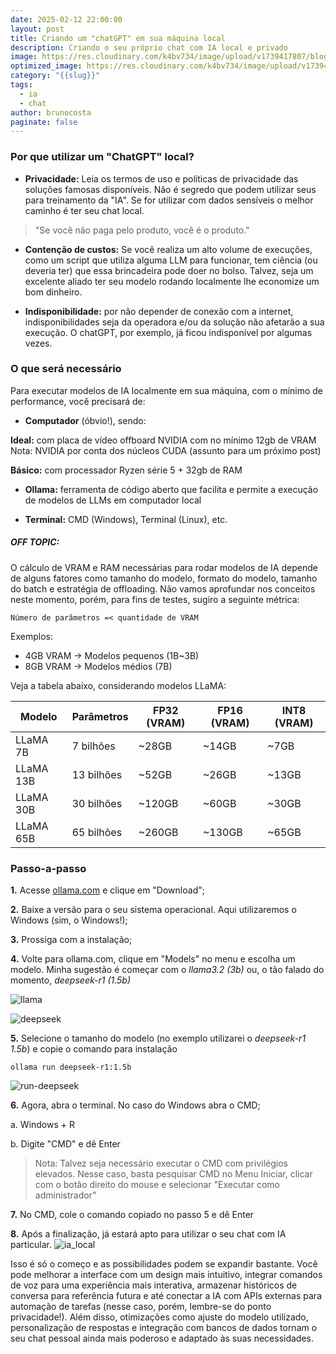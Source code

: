 ```yaml
---
date: 2025-02-12 22:00:00
layout: post
title: Criando um "chatGPT" em sua máquina local
description: Criando o seu próprio chat com IA local e privado
image: https://res.cloudinary.com/k4bv734/image/upload/v1739417807/blog/chat_ia_local_qjgjcs.png
optimized_image: https://res.cloudinary.com/k4bv734/image/upload/v1739417807/blog/chat_ia_local_optimized_eujnxb.png
category: "{{slug}}"
tags:
  - ia
  - chat
author: brunocosta
paginate: false
---
```

### Por que utilizar um "ChatGPT" local?



* **Privacidade:** Leia os termos de uso e políticas de privacidade das soluções famosas disponíveis. Não é segredo que podem utilizar seus para treinamento da "IA". Se for utilizar com dados sensíveis o melhor caminho é ter seu chat local.

>"Se você não paga pelo produto, você é o produto."


* **Contenção de custos:** Se você realiza um alto volume de execuções, como um script que utiliza alguma LLM para funcionar, tem ciência (ou deveria ter) que essa brincadeira pode doer no bolso. Talvez, seja um excelente aliado ter seu modelo rodando localmente lhe economize um bom dinheiro.


* **Indisponibilidade:** por não depender de conexão com a internet, indisponibilidades seja da operadora e/ou da solução não afetarão a sua execução. O chatGPT, por exemplo, já ficou indisponível por algumas vezes.



### O que será necessário



Para executar modelos de IA localmente em sua máquina, com o mínimo de performance, você precisará de:



* **Computador** (óbvio!), sendo:


**Ideal:** com placa de vídeo offboard NVIDIA com no mínimo 12gb de VRAM
Nota: NVIDIA por conta dos núcleos CUDA (assunto para um próximo post)

**Básico:** com processador Ryzen série 5 + 32gb de RAM

* **Ollama:** ferramenta de código aberto que facilita e permite a execução de modelos de LLMs em computador local

* **Terminal:** CMD (Windows), Terminal (Linux), etc.


##### OFF TOPIC: #####


O cálculo de VRAM e RAM necessárias para rodar modelos de IA depende de alguns fatores como tamanho do modelo, formato do modelo, tamanho do batch e estratégia de offloading. Não vamos aprofundar nos conceitos neste momento, porém, para fins de testes, sugiro a seguinte métrica:




```Número de parâmetros =< quantidade de VRAM```




Exemplos:
* 4GB VRAM → Modelos pequenos (1B~3B)
* 8GB VRAM → Modelos médios (7B)



Veja a tabela abaixo, considerando modelos LLaMA:



| Modelo     | Parâmetros  | FP32 (VRAM) | FP16 (VRAM) | INT8 (VRAM) |
|-----------|------------|-------------|-------------|-------------|
| LLaMA 7B  | 7 bilhões  | ~28GB       | ~14GB       | ~7GB        |
| LLaMA 13B | 13 bilhões | ~52GB       | ~26GB       | ~13GB       |
| LLaMA 30B | 30 bilhões | ~120GB      | ~60GB       | ~30GB       |
| LLaMA 65B | 65 bilhões | ~260GB      | ~130GB      | ~65GB       |




### Passo-a-passo


**1.** Acesse [ollama.com](https://ollama.com/) e clique em "Download";


**2.** Baixe a versão para o seu sistema operacional. Aqui utilizaremos o Windows (sim, o Windows!);


**3.** Prossiga com a instalação;


**4.** Volte para ollama.com, clique em "Models" no menu e escolha um modelo. Minha sugestão é começar com o *llama3.2 (3b)* ou, o tão falado do momento, *deepseek-r1 (1.5b)*





![llama](https://res.cloudinary.com/k4bv734/image/upload/v1739412208/blog_content/ia_local_1_d1pfwz.png)


![deepseek](https://res.cloudinary.com/k4bv734/image/upload/v1739412232/blog_content/ia_local_2_h3gotd.png)

**5.** Selecione o tamanho do modelo (no exemplo utilizarei o *deepseek-r1 1.5b*)  e copie o comando para instalação


```
ollama run deepseek-r1:1.5b
```


![run-deepseek](https://res.cloudinary.com/k4bv734/image/upload/v1739412231/blog_content/ia_local_3_mk33oj.png)

**6.** Agora, abra o terminal. No caso do Windows abra o CMD;

a. Windows + R

b. Digite "CMD" e dê Enter


>Nota: Talvez seja necessário executar o CMD com privilégios elevados. Nesse caso, basta pesquisar CMD no Menu Iniciar, clicar com o botão direito do mouse e selecionar "Executar como administrador"


**7.** No CMD, cole o comando copiado no passo 5 e dê Enter


**8.** Após a finalização, já estará apto para utilizar o seu chat com IA particular.
![ia_local](https://res.cloudinary.com/k4bv734/image/upload/v1739412211/blog_content/ia_local_5_qxpqhm.png)


Isso é só o começo e as possibilidades podem se expandir bastante. Você pode melhorar a interface com um design mais intuitivo, integrar comandos de voz para uma experiência mais interativa, armazenar históricos de conversa para referência futura e até conectar a IA com APIs externas para automação de tarefas (nesse caso, porém, lembre-se do ponto privacidade!). Além disso, otimizações como ajuste do modelo utilizado, personalização de respostas e integração com bancos de dados tornam o seu chat pessoal ainda mais poderoso e adaptado às suas necessidades.

